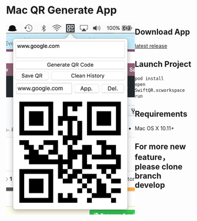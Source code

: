 # Mac QR Generate App
<img src="https://github.com/maquannene/SwiftQR/blob/master/image.png" width="350" style="float: left;">

## Download App

[latest release](https://github.com/maquannene/SwiftQR/releases)

## Launch Project

```
pod install
open SwiftQR.xcworkspace
run
```

## Requirements

- Mac OS X 10.11+

## For more new feature，please clone branch develop
